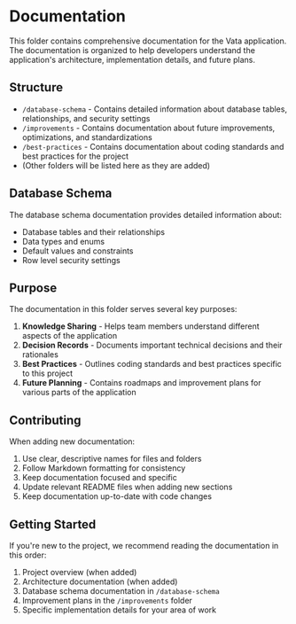 # Documentation

This folder contains comprehensive documentation for the Vata application. The documentation is organized to help developers understand the application's architecture, implementation details, and future plans.

## Structure

- `/database-schema` - Contains detailed information about database tables, relationships, and security settings
- `/improvements` - Contains documentation about future improvements, optimizations, and standardizations
- `/best-practices` - Contains documentation about coding standards and best practices for the project
- (Other folders will be listed here as they are added)

## Database Schema

The database schema documentation provides detailed information about:

- Database tables and their relationships
- Data types and enums
- Default values and constraints
- Row level security settings

## Purpose

The documentation in this folder serves several key purposes:

1. **Knowledge Sharing** - Helps team members understand different aspects of the application
2. **Decision Records** - Documents important technical decisions and their rationales
3. **Best Practices** - Outlines coding standards and best practices specific to this project
4. **Future Planning** - Contains roadmaps and improvement plans for various parts of the application

## Contributing

When adding new documentation:

1. Use clear, descriptive names for files and folders
2. Follow Markdown formatting for consistency
3. Keep documentation focused and specific
4. Update relevant README files when adding new sections
5. Keep documentation up-to-date with code changes

## Getting Started

If you're new to the project, we recommend reading the documentation in this order:

1. Project overview (when added)
2. Architecture documentation (when added)
3. Database schema documentation in `/database-schema`
4. Improvement plans in the `/improvements` folder
5. Specific implementation details for your area of work
